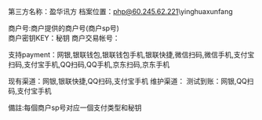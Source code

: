 第三方名称：盈华讯方 
档案位置：php@60.245.62.221\yinghuaxunfang
 
商户号:商户提供的商户号(商户sp号)  
商户密钥KEY：秘钥 
商户交易帐号：
 
支持payment：网银,银联钱包,银联钱包手机,银联快捷,微信扫码,微信手机,支付宝扫码,支付宝手机,QQ扫码,QQ手机,京东扫码,京东手机
 
现有渠道：网银,银联快捷,QQ扫码,支付宝手机
维护渠道：
测试到账：网银,QQ扫码,支付宝手机

備註:每個商户sp号对应一個支付类型和秘钥